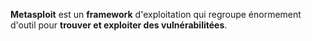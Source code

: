 
**Metasploit** est un **framework** d'exploitation qui regroupe énormement d'outil pour **trouver et exploiter des vulnérabilitées**.

